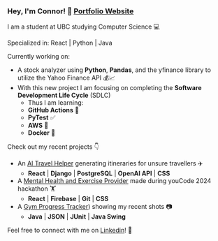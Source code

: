 ### Hey, I'm Connor! 👋 [Portfolio Website](https://www.youngconnor.com)

I am a student at UBC studying Computer Science 💻

Specialized in: React | Python | Java

Currently working on:
- A stock analyzer using **Python**, **Pandas**, and the yfinance library to utilize the Yahoo Finance API 💰📈
- With this new project I am focusing on completing the **Software Development Life Cycle** (SDLC)
  - Thus I am learning:
  -  **GitHub Actions** 🚀
  -  **PyTest** ✅
  -  **AWS** 📡
  -  **Docker** 🐋

Check out my recent projects 👇
- An [AI Travel Helper](https://github.com/youngconnorr/PathFinder/) generating itineraries for unsure travellers ✈️
  - **React** | **Django** | **PostgreSQL** | **OpenAI API** | **CSS**
- A [Mental Health and Exercise Provider](https://mindfit.netlify.app/) made during youCode 2024 hackathon 🏋️
  - **React** | **Firebase** | **Git** | **CSS**
- A [Gym Progress Tracker](https://github.com/youngconnorr/Liftify)) showing my recent shots 📷
  - **Java** | **JSON** | **JUnit** | **Java Swing**  



Feel free to connect with me on [Linkedin](https://www.linkedin.com/in/connor-youngg)! 🙂

<!--
**youngconnorr/youngconnorr** is a ✨ _special_ ✨ repository because its `README.md` (this file) appears on your GitHub profile.

Here are some ideas to get you started:

- 🔭 I’m currently working on ...
- 🌱 I’m currently learning ...
- 👯 I’m looking to collaborate on ...
- 🤔 I’m looking for help with ...
- 💬 Ask me about ...
- 📫 How to reach me: ...
- 😄 Pronouns: ...
- ⚡ Fun fact: ...
-->
